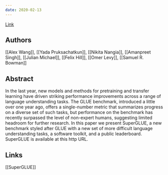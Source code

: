 ```yaml
---
date: 2020-02-13
---
```

[Link](https://arxiv.org/abs/1905.00537)



## Authors
[[Alex Wang]], [[Yada Pruksachatkun]], [[Nikita Nangia]], [[Amanpreet Singh]], [[Julian Michael]], [[Felix Hill]], [[Omer Levy]], [[Samuel R. Bowman]]
## Abstract
In the last year, new models and methods for pretraining and transfer learning have driven striking performance improvements across a range of language understanding tasks. The GLUE benchmark, introduced a little over one year ago, offers a single-number metric that summarizes progress on a diverse set of such tasks, but performance on the benchmark has recently surpassed the level of non-expert humans, suggesting limited headroom for further research. In this paper we present SuperGLUE, a new benchmark styled after GLUE with a new set of more difficult language understanding tasks, a software toolkit, and a public leaderboard. SuperGLUE is available at this http URL. 
## Links
[[SuperGLUE]]

